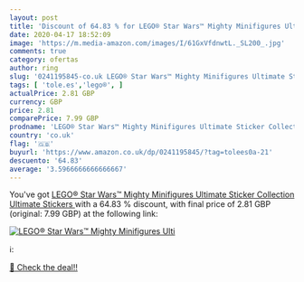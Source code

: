 ```yaml
---
layout: post
title: 'Discount of 64.83 % for LEGO® Star Wars™ Mighty Minifigures Ulti'
date: 2020-04-17 18:52:09
image: 'https://m.media-amazon.com/images/I/61GxVfdnwtL._SL200_.jpg'
comments: true
category: ofertas
author: ring
slug: '0241195845-co.uk LEGO® Star Wars™ Mighty Minifigures Ultimate Sticker...'
tags: [ 'tole.es','lego®', ]
actualPrice: 2.81 GBP
currency: GBP
price: 2.81
comparePrice: 7.99 GBP
prodname: 'LEGO® Star Wars™ Mighty Minifigures Ultimate Sticker Collection  Ultimate Stickers '
country: 'co.uk'
flag: '🇬🇧'
buyurl: 'https://www.amazon.co.uk/dp/0241195845/?tag=tolees0a-21'
descuento: '64.83'
average: '3.5966666666666667'
---
```


You've got [LEGO® Star Wars™ Mighty Minifigures Ultimate Sticker Collection  Ultimate Stickers ](https://www.amazon.co.uk/dp/0241195845/?tag=tolees0a-21) with a  64.83 % discount, with final price of 2.81 GBP (original: 7.99 GBP) at the following link:

[![LEGO® Star Wars™ Mighty Minifigures Ulti](https://m.media-amazon.com/images/I/61GxVfdnwtL._SL200_.jpg)](https://www.amazon.co.uk/dp/0241195845/?tag=tolees0a-21)

ℹ️:


[🛒 Check the deal!!](https://www.amazon.co.uk/dp/0241195845/?tag=tolees0a-21)
